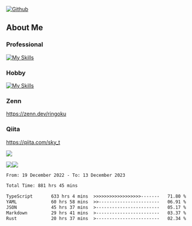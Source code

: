 [![Github](https://img.shields.io/github/followers/skyt-a?label=Follow&style=social)](https://github.com/skyt-a)

## About Me
### Professional
[![My Skills](https://skillicons.dev/icons?i=react,ts,js,nodejs,java,graphql,firebase,githubactions&theme=light)](https://skillicons.dev)
### Hobby
[![My Skills](https://skillicons.dev/icons?i=unity,rust,py&theme=light)](https://skillicons.dev)

### Zenn
https://zenn.dev/ringoku
### Qiita
https://qiita.com/sky_t


![](https://github-profile-summary-cards.vercel.app/api/cards/profile-details?username=skyt-a&theme=default)

![](https://github-profile-summary-cards.vercel.app/api/cards/repos-per-language?username=skyt-a&theme=default)![](https://github-profile-summary-cards.vercel.app/api/cards/stats?username=RinGoku&theme=default)

<!--START_SECTION:waka-->

```txt
From: 19 December 2022 - To: 13 December 2023

Total Time: 881 hrs 45 mins

TypeScript       633 hrs 4 mins  >>>>>>>>>>>>>>>>>>-------   71.80 %
YAML             60 hrs 58 mins  >>-----------------------   06.91 %
JSON             45 hrs 37 mins  >------------------------   05.17 %
Markdown         29 hrs 41 mins  >------------------------   03.37 %
Rust             20 hrs 37 mins  >------------------------   02.34 %
```

<!--END_SECTION:waka-->
